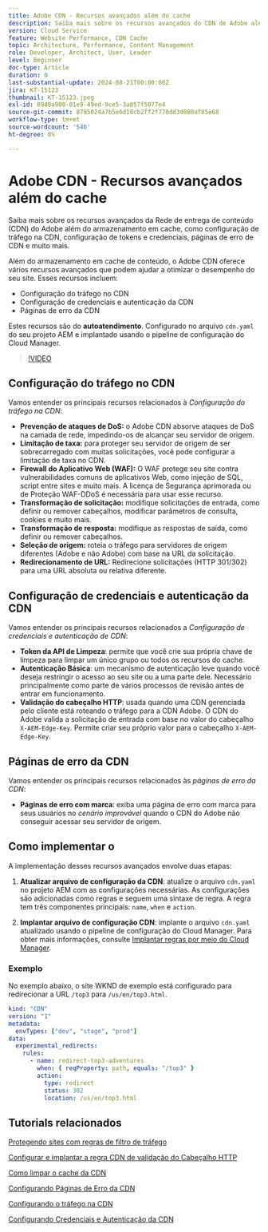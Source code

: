 ```yaml
---
title: Adobe CDN - Recursos avançados além do cache
description: Saiba mais sobre os recursos avançados do CDN de Adobe além do armazenamento em cache, como configuração de tráfego no CDN, configuração de tokens e credenciais, páginas de erro de CDN e muito mais.
version: Cloud Service
feature: Website Performance, CDN Cache
topic: Architecture, Performance, Content Management
role: Developer, Architect, User, Leader
level: Beginner
doc-type: Article
duration: 0
last-substantial-update: 2024-08-21T00:00:00Z
jira: KT-15123
thumbnail: KT-15123.jpeg
exl-id: 8948a900-01e9-49ed-9ce5-3a057f5077e4
source-git-commit: 8795024a7b5e6d10cb2ff2f770dd3d080af85e68
workflow-type: tm+mt
source-wordcount: '546'
ht-degree: 0%

---
```


# Adobe CDN - Recursos avançados além do cache

Saiba mais sobre os recursos avançados da Rede de entrega de conteúdo (CDN) do Adobe além do armazenamento em cache, como configuração de tráfego na CDN, configuração de tokens e credenciais, páginas de erro de CDN e muito mais.

Além do armazenamento em cache de conteúdo, o Adobe CDN oferece vários recursos avançados que podem ajudar a otimizar o desempenho do seu site. Esses recursos incluem:

- Configuração do tráfego no CDN
- Configuração de credenciais e autenticação da CDN
- Páginas de erro da CDN

Estes recursos são do **autoatendimento**. Configurado no arquivo `cdn.yaml` do seu projeto AEM e implantado usando o pipeline de configuração do Cloud Manager.

>[!VIDEO](https://video.tv.adobe.com/v/3433104?quality=12&learn=on)

## Configuração do tráfego no CDN

Vamos entender os principais recursos relacionados à _Configuração do tráfego na CDN_:

- **Prevenção de ataques de DoS:** o Adobe CDN absorve ataques de DoS na camada de rede, impedindo-os de alcançar seu servidor de origem.
- **Limitação de taxa:** para proteger seu servidor de origem de ser sobrecarregado com muitas solicitações, você pode configurar a limitação de taxa no CDN.
- **Firewall do Aplicativo Web (WAF):** O WAF protege seu site contra vulnerabilidades comuns de aplicativos Web, como injeção de SQL, script entre sites e muito mais. A licença de Segurança aprimorada ou de Proteção WAF-DDoS é necessária para usar esse recurso.
- **Transformação de solicitação:** modifique solicitações de entrada, como definir ou remover cabeçalhos, modificar parâmetros de consulta, cookies e muito mais.
- **Transformação de resposta:** modifique as respostas de saída, como definir ou remover cabeçalhos.
- **Seleção de origem:** roteia o tráfego para servidores de origem diferentes (Adobe e não Adobe) com base na URL da solicitação.
- **Redirecionamento de URL:** Redirecione solicitações (HTTP 301/302) para uma URL absoluta ou relativa diferente.

## Configuração de credenciais e autenticação da CDN

Vamos entender os principais recursos relacionados a _Configuração de credenciais e autenticação de CDN_:

- **Token da API de Limpeza**: permite que você crie sua própria chave de limpeza para limpar um único grupo ou todos os recursos do cache.
- **Autenticação Básica**: um mecanismo de autenticação leve quando você deseja restringir o acesso ao seu site ou a uma parte dele. Necessário principalmente como parte de vários processos de revisão antes de entrar em funcionamento.
- **Validação do cabeçalho HTTP**: usada quando uma CDN gerenciada pelo cliente está roteando o tráfego para a CDN Adobe. O CDN do Adobe valida a solicitação de entrada com base no valor do cabeçalho `X-AEM-Edge-Key`. Permite criar seu próprio valor para o cabeçalho `X-AEM-Edge-Key`.

## Páginas de erro da CDN

Vamos entender os principais recursos relacionados às _páginas de erro da CDN_:

- **Páginas de erro com marca**: exiba uma página de erro com marca para seus usuários no _cenário improvável_ quando o CDN do Adobe não conseguir acessar seu servidor de origem.

## Como implementar o

A implementação desses recursos avançados envolve duas etapas:

1. **Atualizar arquivo de configuração da CDN**: atualize o arquivo `cdn.yaml` no projeto AEM com as configurações necessárias. As configurações são adicionadas como regras e seguem uma sintaxe de regra. A regra tem três componentes principais: `name`, `when` e `action`.

2. **Implantar arquivo de configuração CDN**: implante o arquivo `cdn.yaml` atualizado usando o pipeline de configuração do Cloud Manager. Para obter mais informações, consulte [Implantar regras por meio do Cloud Manager](https://experienceleague.adobe.com/en/docs/experience-manager-learn/cloud-service/security/traffic-filter-and-waf-rules/how-to-setup#deploy-rules-through-cloud-manager).

### Exemplo

No exemplo abaixo, o site WKND de exemplo está configurado para redirecionar a URL `/top3` para `/us/en/top3.html`.

```yaml
kind: "CDN"
version: "1"
metadata:
  envTypes: ["dev", "stage", "prod"]
data:
  experimental_redirects:
    rules:
      - name: redirect-top3-adventures
        when: { reqProperty: path, equals: "/top3" }
        action:
          type: redirect
          status: 302
          location: /us/en/top3.html
```

## Tutorials relacionados

[Protegendo sites com regras de filtro de tráfego](https://experienceleague.adobe.com/en/docs/experience-manager-learn/cloud-service/security/traffic-filter-and-waf-rules/overview)

[Configurar e implantar a regra CDN de validação do Cabeçalho HTTP](https://experienceleague.adobe.com/en/docs/experience-manager-learn/cloud-service/content-delivery/custom-domain-names-with-customer-managed-cdn#configure-and-deploy-http-header-validation-cdn-rule)

[Como limpar o cache da CDN](https://experienceleague.adobe.com/en/docs/experience-manager-learn/cloud-service/caching/how-to/purge-cache)

[Configurando Páginas de Erro da CDN](https://experienceleague.adobe.com/en/docs/experience-manager-learn/cloud-service/content-delivery/custom-error-pages#cdn-error-pages)

[Configurando o tráfego na CDN](https://experienceleague.adobe.com/en/docs/experience-manager-cloud-service/content/implementing/content-delivery/cdn-configuring-traffic#client-side-redirectors)

[Configurando Credenciais e Autenticação da CDN](https://experienceleague.adobe.com/en/docs/experience-manager-cloud-service/content/implementing/content-delivery/cdn-credentials-authentication)

